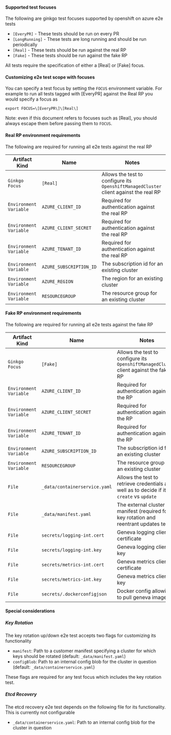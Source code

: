 #### Supported test focuses

The following are ginkgo test focuses supported by openshift on azure e2e tests

* `[EveryPR]` - These tests should be run on every PR
* `[LongRunning]` - These tests are long running and should be run periodically
* `[Real]` - These tests should be run against the real RP
* `[Fake]` - These tests should be run against the fake RP

All tests require the specification of either a [Real] or [Fake] focus. 

#### Customizing e2e test scope with focuses

You can specify a test focus by setting the `FOCUS` environment variable. For example
to run all tests tagged with [EveryPR] against the Real RP you would specify a focus as

```
export FOCUS=\[EveryPR\]\[Real\]
```

Note: even if this document refers to focuses such as [Real], you should always escape them
before passing them to `FOCUS`.

#### Real RP environment requirements

The following are required for running all e2e tests against the real RP

| Artifact Kind | Name | Notes |
|--- | --- | --- |
| `Ginkgo Focus` | `[Real]` | Allows the test to configure its `OpenshiftManagedCluster` client against the real RP |
| `Environment Variable` | `AZURE_CLIENT_ID` | Required for authentication against the real RP |
| `Environment Variable` | `AZURE_CLIENT_SECRET` | Required for authentication against the real RP |
| `Environment Variable` | `AZURE_TENANT_ID` | Required for authentication against the real RP |
| `Environment Variable` | `AZURE_SUBSCRIPTION_ID` | The subscription id for an existing cluster |
| `Environment Variable` | `AZURE_REGION` | The region for an existing cluster |
| `Environment Variable` | `RESOURCEGROUP` | The resource group for an existing cluster |

#### Fake RP environment requirements

The following are required for running all e2e tests against the fake RP

| Artifact Kind | Name | Notes |
| --- | --- | --- |
| `Ginkgo Focus` | `[Fake]` | Allows the test to configure its `OpenshiftManagedCluster` client against the fake RP |
| `Environment Variable` | `AZURE_CLIENT_ID` | Required for authentication against the RP |
| `Environment Variable` | `AZURE_CLIENT_SECRET` | Required for authentication against the RP |
| `Environment Variable` | `AZURE_TENANT_ID` | Required for authentication against the RP |
| `Environment Variable` | `AZURE_SUBSCRIPTION_ID` | The subscription id for an existing cluster |
| `Environment Variable` | `RESOURCEGROUP` | The resource group for an existing cluster |
| `File` | `_data/containerservice.yaml` | Allows the test to retrieve credentials as well as to decide if it is a `create` vs `update` |
| `File` | `_data/manifest.yaml` | The external cluster manifest (required for key rotation and reentrant updates tests) |
| `File` | `secrets/logging-int.cert` | Geneva logging client certificate |
| `File` | `secrets/logging-int.key` | Geneva logging client key |
| `File` | `secrets/metrics-int.cert` | Geneva metrics client certificate |
| `File` | `secrets/metrics-int.key` |  Geneva metrics client key |
| `File` | `secrets/.dockerconfigjson` |  Docker config allowing to pull geneva images |

#### Special considerations

##### Key Rotation
The key rotation up/down e2e test accepts two flags for customizing its functionality

* `manifest`: Path to a customer manifest specifying a cluster for which keys should be rotated (default: `_data/manifest.yaml`)
* `configBlob`: Path to an internal config blob for the cluster in question (default: `_data/containerservice.yaml`)

These flags are required for any test focus which includes the key rotation test.

##### Etcd Recovery
The etcd recovery e2e test depends on the following file for its functionality. This is currently not configurable

* `_data/containerservice.yaml`: Path to an internal config blob for the cluster in question
